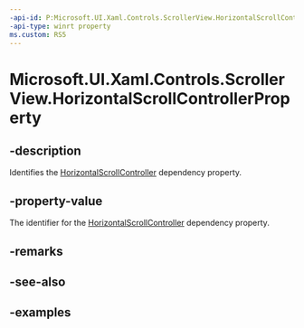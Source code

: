 ```yaml
---
-api-id: P:Microsoft.UI.Xaml.Controls.ScrollerView.HorizontalScrollControllerProperty
-api-type: winrt property
ms.custom: RS5
---
```


<!-- Property syntax.
public DependencyProperty HorizontalScrollControllerProperty { get; }
-->

# Microsoft.UI.Xaml.Controls.ScrollerView.HorizontalScrollControllerProperty

## -description

Identifies the [HorizontalScrollController](scrollerview_horizontalscrollcontroller.md) dependency property.

## -property-value

The identifier for the [HorizontalScrollController](scrollerview_horizontalscrollcontroller.md) dependency property.

## -remarks

## -see-also

## -examples

